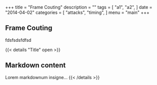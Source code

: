 +++
title = "Frame Couting"
description = ""
tags = [
    "a1",
    "a2",
]
date = "2014-04-02"
categories = [
    "attacks",
    "timing",
]
menu = "main"
+++


## Frame Couting

fdsfsdsfdfsd

{{< details "Title" open >}}
## Markdown content
Lorem markdownum insigne...
{{< /details >}}

